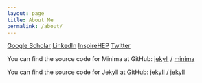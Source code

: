 ```yaml
---
layout: page
title: About Me
permalink: /about/
---
```


[Google Scholar](https://scholar.google.com/citations?user=dJMiGbsAAAAJ)
[LinkedIn](https://www.linkedin.com/in/matan-grinberg/)
[InspireHEP](https://inspirehep.net/authors/1681615?ui-citation-summary=true)
[Twitter](https://twitter.com/MatanGrin)

You can find the source code for Minima at GitHub:
[jekyll][jekyll-organization] /
[minima](https://github.com/jekyll/minima)

You can find the source code for Jekyll at GitHub:
[jekyll][jekyll-organization] /
[jekyll](https://github.com/jekyll/jekyll)


[jekyll-organization]: https://github.com/jekyll
